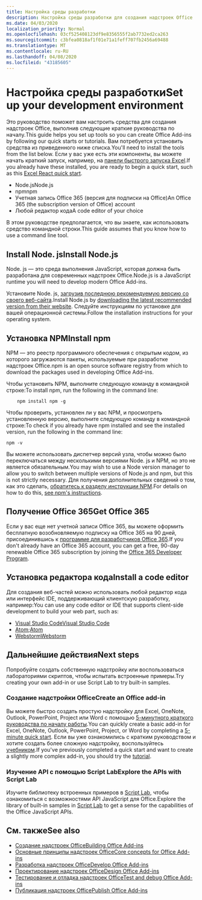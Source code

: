 ```yaml
---
title: Настройка среды разработки
description: Настройка среды разработки для создания надстроек Office
ms.date: 04/03/2020
localization_priority: Normal
ms.openlocfilehash: 03cf525408123df9e8356555f2ab7732ed2ca263
ms.sourcegitcommit: c3bfea0818af1f01e71a1feff707fb2456a69488
ms.translationtype: MT
ms.contentlocale: ru-RU
ms.lasthandoff: 04/08/2020
ms.locfileid: "43185605"
---
```

# <a name="set-up-your-development-environment"></a><span data-ttu-id="783ed-103">Настройка среды разработки</span><span class="sxs-lookup"><span data-stu-id="783ed-103">Set up your development environment</span></span>

<span data-ttu-id="783ed-104">Это руководство поможет вам настроить средства для создания надстроек Office, выполнив следующие краткие руководства по началу.</span><span class="sxs-lookup"><span data-stu-id="783ed-104">This guide helps you set up tools so you can create Office Add-ins by following our quick starts or tutorials.</span></span> <span data-ttu-id="783ed-105">Вам потребуется установить средства из приведенного ниже списка.</span><span class="sxs-lookup"><span data-stu-id="783ed-105">You'll need to install the tools from the list below.</span></span> <span data-ttu-id="783ed-106">Если у вас уже есть эти компоненты, вы можете начать краткий запуск, например, на [панели быстрого запуска Excel](../quickstarts/excel-quickstart-react.md).</span><span class="sxs-lookup"><span data-stu-id="783ed-106">If you already have these installed, you are ready to begin a quick start, such as this [Excel React quick start](../quickstarts/excel-quickstart-react.md).</span></span>

- <span data-ttu-id="783ed-107">Node.js</span><span class="sxs-lookup"><span data-stu-id="783ed-107">Node.js</span></span>
- <span data-ttu-id="783ed-108">npm</span><span class="sxs-lookup"><span data-stu-id="783ed-108">npm</span></span>
- <span data-ttu-id="783ed-109">Учетная запись Office 365 (версия для подписки на Office)</span><span class="sxs-lookup"><span data-stu-id="783ed-109">An Office 365 (the subscription version of Office) account</span></span>
- <span data-ttu-id="783ed-110">Любой редактор кода</span><span class="sxs-lookup"><span data-stu-id="783ed-110">A code editor of your choice</span></span>

<span data-ttu-id="783ed-111">В этом руководстве предполагается, что вы знаете, как использовать средство командной строки.</span><span class="sxs-lookup"><span data-stu-id="783ed-111">This guide assumes that you know how to use a command line tool.</span></span> 

## <a name="install-nodejs"></a><span data-ttu-id="783ed-112">Install Node. js</span><span class="sxs-lookup"><span data-stu-id="783ed-112">Install Node.js</span></span>

<span data-ttu-id="783ed-113">Node. js — это среда выполнения JavaScript, которая должна быть разработана для современных надстроек Office.</span><span class="sxs-lookup"><span data-stu-id="783ed-113">Node.js is a JavaScript runtime you will need to develop modern Office Add-ins.</span></span>

<span data-ttu-id="783ed-114">Установите Node. js, [загрузив последнюю рекомендуемую версию со своего веб-сайта](https://nodejs.org).</span><span class="sxs-lookup"><span data-stu-id="783ed-114">Install Node.js by [downloading the latest recommended version from their website](https://nodejs.org).</span></span> <span data-ttu-id="783ed-115">Следуйте инструкциям по установке для вашей операционной системы.</span><span class="sxs-lookup"><span data-stu-id="783ed-115">Follow the installation instructions for your operating system.</span></span>

## <a name="install-npm"></a><span data-ttu-id="783ed-116">Установка NPM</span><span class="sxs-lookup"><span data-stu-id="783ed-116">Install npm</span></span>

<span data-ttu-id="783ed-117">NPM — это реестр программного обеспечения с открытым кодом, из которого загружаются пакеты, используемые при разработке надстроек Office.</span><span class="sxs-lookup"><span data-stu-id="783ed-117">npm is an open source software registry from which to download the packages used in developing Office Add-ins.</span></span>

<span data-ttu-id="783ed-118">Чтобы установить NPM, выполните следующую команду в командной строке:</span><span class="sxs-lookup"><span data-stu-id="783ed-118">To install npm, run the following in the command line:</span></span>

```command&nbsp;line
    npm install npm -g
```

<span data-ttu-id="783ed-119">Чтобы проверить, установлен ли у вас NPM, и просмотреть установленную версию, выполните следующую команду в командной строке:</span><span class="sxs-lookup"><span data-stu-id="783ed-119">To check if you already have npm installed and see the installed version, run the following in the command line:</span></span>

```command&nbsp;line
npm -v
```

<span data-ttu-id="783ed-120">Вы можете использовать диспетчер версий узла, чтобы можно было переключаться между несколькими версиями Node. js и NPM, но это не является обязательным.</span><span class="sxs-lookup"><span data-stu-id="783ed-120">You may wish to use a Node version manager to allow you to switch between multiple versions of Node.js and npm, but this is not strictly necessary.</span></span> <span data-ttu-id="783ed-121">Для получения дополнительных сведений о том, как это сделать, [обратитесь к разделу инструкции NPM](https://docs.npmjs.com/downloading-and-installing-node-js-and-npm).</span><span class="sxs-lookup"><span data-stu-id="783ed-121">For details on how to do this, [see npm's instructions](https://docs.npmjs.com/downloading-and-installing-node-js-and-npm).</span></span>

## <a name="get-office-365"></a><span data-ttu-id="783ed-122">Получение Office 365</span><span class="sxs-lookup"><span data-stu-id="783ed-122">Get Office 365</span></span>

<span data-ttu-id="783ed-123">Если у вас еще нет учетной записи Office 365, вы можете оформить бесплатную возобновляемую подписку на Office 365 на 90 дней, присоединившись к [программе для разработчиков Office 365](https://developer.microsoft.com/office/dev-program).</span><span class="sxs-lookup"><span data-stu-id="783ed-123">If you don't already have an Office 365 account, you can get a free, 90-day renewable Office 365 subscription by joining the [Office 365 Developer Program](https://developer.microsoft.com/office/dev-program).</span></span>

## <a name="install-a-code-editor"></a><span data-ttu-id="783ed-124">Установка редактора кода</span><span class="sxs-lookup"><span data-stu-id="783ed-124">Install a code editor</span></span>

<span data-ttu-id="783ed-125">Для создания веб-частей можно использовать любой редактор кода или интерфейс IDE, поддерживающий клиентскую разработку, например:</span><span class="sxs-lookup"><span data-stu-id="783ed-125">You can use any code editor or IDE that supports client-side development to build your web part, such as:</span></span>

- [<span data-ttu-id="783ed-126">Visual Studio Code</span><span class="sxs-lookup"><span data-stu-id="783ed-126">Visual Studio Code</span></span>](https://code.visualstudio.com/)
- <span data-ttu-id="783ed-127">[Atom](https://atom.io);</span><span class="sxs-lookup"><span data-stu-id="783ed-127">[Atom](https://atom.io)</span></span>
- [<span data-ttu-id="783ed-128">Webstorm</span><span class="sxs-lookup"><span data-stu-id="783ed-128">Webstorm</span></span>](https://www.jetbrains.com/webstorm)

## <a name="next-steps"></a><span data-ttu-id="783ed-129">Дальнейшие действия</span><span class="sxs-lookup"><span data-stu-id="783ed-129">Next steps</span></span>

<span data-ttu-id="783ed-130">Попробуйте создать собственную надстройку или воспользоваться лабораториями скриптов, чтобы испытать встроенные примеры.</span><span class="sxs-lookup"><span data-stu-id="783ed-130">Try creating your own add-in or use Script Lab to try built-in samples.</span></span>

### <a name="create-an-office-add-in"></a><span data-ttu-id="783ed-131">Создание надстройки Office</span><span class="sxs-lookup"><span data-stu-id="783ed-131">Create an Office add-in</span></span>

<span data-ttu-id="783ed-132">Вы можете быстро создать простую надстройку для Excel, OneNote, Outlook, PowerPoint, Project или Word с помощью [5-минутного краткого руководства по началу работы](../index.md).</span><span class="sxs-lookup"><span data-stu-id="783ed-132">You can quickly create a basic add-in for Excel, OneNote, Outlook, PowerPoint, Project, or Word by completing a [5-minute quick start](../index.md).</span></span> <span data-ttu-id="783ed-133">Если вы уже ознакомились с кратким руководством и хотите создать более сложную надстройку, воспользуйтесь [учебником](../index.md).</span><span class="sxs-lookup"><span data-stu-id="783ed-133">If you've previously completed a quick start and want to create a slightly more complex add-in, you should try the [tutorial](../index.md).</span></span>

### <a name="explore-the-apis-with-script-lab"></a><span data-ttu-id="783ed-134">Изучение API с помощью Script Lab</span><span class="sxs-lookup"><span data-stu-id="783ed-134">Explore the APIs with Script Lab</span></span>

<span data-ttu-id="783ed-135">Изучите библиотеку встроенных примеров в [Script Lab](explore-with-script-lab.md), чтобы ознакомиться с возможностями API JavaScript для Office.</span><span class="sxs-lookup"><span data-stu-id="783ed-135">Explore the library of built-in samples in [Script Lab](explore-with-script-lab.md) to get a sense for the capabilities of the Office JavaScript APIs.</span></span>

## <a name="see-also"></a><span data-ttu-id="783ed-136">См. также</span><span class="sxs-lookup"><span data-stu-id="783ed-136">See also</span></span>

- [<span data-ttu-id="783ed-137">Создание надстроек Office</span><span class="sxs-lookup"><span data-stu-id="783ed-137">Building Office Add-ins</span></span>](../overview/office-add-ins-fundamentals.md)
- [<span data-ttu-id="783ed-138">Основные принципы надстроек Office</span><span class="sxs-lookup"><span data-stu-id="783ed-138">Core concepts for Office Add-ins</span></span>](../overview/core-concepts-office-add-ins.md)
- [<span data-ttu-id="783ed-139">Разработка надстроек Office</span><span class="sxs-lookup"><span data-stu-id="783ed-139">Develop Office Add-ins</span></span>](../develop/develop-overview.md)
- [<span data-ttu-id="783ed-140">Проектирование надстроек Office</span><span class="sxs-lookup"><span data-stu-id="783ed-140">Design Office Add-ins</span></span>](../design/add-in-design.md)
- [<span data-ttu-id="783ed-141">Тестирование и отладка надстроек Office</span><span class="sxs-lookup"><span data-stu-id="783ed-141">Test and debug Office Add-ins</span></span>](../testing/test-debug-office-add-ins.md)
- [<span data-ttu-id="783ed-142">Публикация надстроек Office</span><span class="sxs-lookup"><span data-stu-id="783ed-142">Publish Office Add-ins</span></span>](../publish/publish.md)
